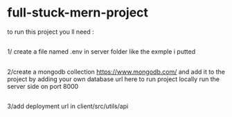 # full-stuck-mern-project


to run this project you ll need :





##
1/ create a file named .env in server folder like the exmple i putted
##
2/create a mongodb collection  https://www.mongodb.com/
and add it to the project by adding your own database url here to run project locally
run the server side on port 8000
##
3/add deployment url in client/src/utils/api
